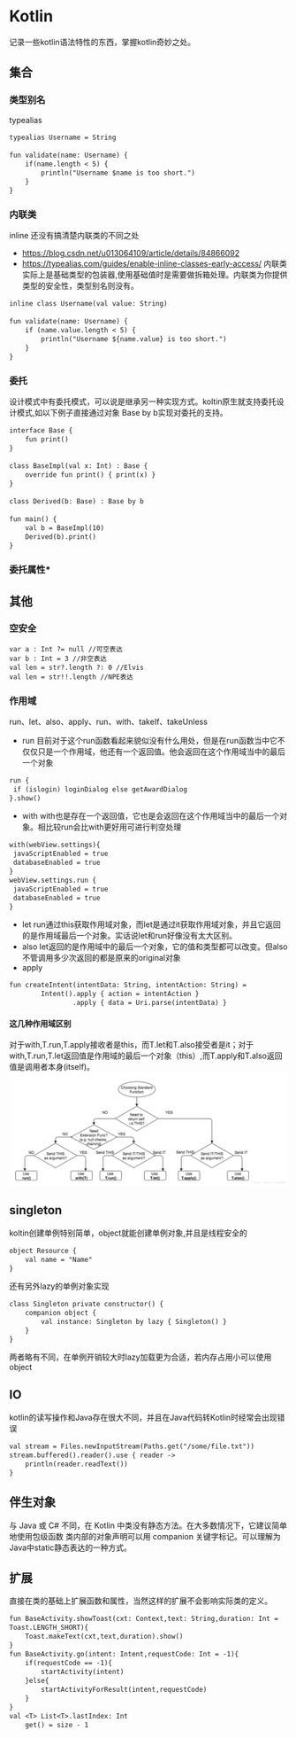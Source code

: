 # Kotlin
记录一些kotlin语法特性的东西，掌握kotlin奇妙之处。
## 集合
### 类型别名
typealias
```
typealias Username = String

fun validate(name: Username) {
    if(name.length < 5) {
        println("Username $name is too short.")
    }
}
```
### 内联类
inline
还没有搞清楚内联类的不同之处
* https://blog.csdn.net/u013064109/article/details/84866092
* https://typealias.com/guides/enable-inline-classes-early-access/
内联类实际上是基础类型的包装器,使用基础值时是需要做拆箱处理。内联类为你提供类型的安全性，类型别名则没有。
```
inline class Username(val value: String)

fun validate(name: Username) {
    if (name.value.length < 5) {
        println("Username ${name.value} is too short.")
    }
}
```
### 委托
设计模式中有委托模式，可以说是继承另一种实现方式。koltin原生就支持委托设计模式,如以下例子直接通过对象 Base by b实现对委托的支持。
```
interface Base {
    fun print()
}

class BaseImpl(val x: Int) : Base {
    override fun print() { print(x) }
}

class Derived(b: Base) : Base by b

fun main() {
    val b = BaseImpl(10)
    Derived(b).print()
}
```

### 委托属性* 

## 其他

### 空安全

```
var a : Int ?= null //可空表达
var b : Int = 3 //非空表达
val len = str?.length ?: 0 //Elvis
val len = str!!.length //NPE表达
```

### 作用域
run、let、also、apply、run、with、takeIf、takeUnless

- run
目前对于这个run函数看起来貌似没有什么用处，但是在run函数当中它不仅仅只是一个作用域，他还有一个返回值。他会返回在这个作用域当中的最后一个对象
```
run {
 if (islogin) loginDialog else getAwardDialog
}.show()
```
- with
with也是存在一个返回值，它也是会返回在这个作用域当中的最后一个对象。相比较run会比with更好用可进行判空处理
```
with(webView.settings){
 javaScriptEnabled = true
 databaseEnabled = true
}
webView.settings.run { 
 javaScriptEnabled = true
 databaseEnabled = true
}
```
- let
run通过this获取作用域对象，而let是通过it获取作用域对象，并且它返回的是作用域最后一个对象。实话说let和run好像没有太大区别。
- also
let返回的是作用域中的最后一个对象，它的值和类型都可以改变。但also不管调用多少次返回的都是原来的original对象
- apply
```
fun createIntent(intentData: String, intentAction: String) =
        Intent().apply { action = intentAction }
                .apply { data = Uri.parse(intentData) }
```

#### 这几种作用域区别
对于with,T.run,T.apply接收者是this，而T.let和T.also接受者是it；对于with,T.run,T.let返回值是作用域的最后一个对象（this）,而T.apply和T.also返回值是调用者本身(itself)。
![](./art/kotlin_let.jpg)


## singleton
koltin创建单例特别简单，object就能创建单例对象,并且是线程安全的
```
object Resource {
    val name = "Name"
}
```
还有另外lazy的单例对象实现
```
class Singleton private constructor() {
    companion object {
        val instance: Singleton by lazy { Singleton() }
    }
}
```
两者略有不同，在单例开销较大时lazy加载更为合适，若内存占用小可以使用object

## IO
kotlin的读写操作和Java存在很大不同，并且在Java代码转Kotlin时经常会出现错误
```
val stream = Files.newInputStream(Paths.get("/some/file.txt"))
stream.buffered().reader().use { reader ->
    println(reader.readText())
}
```

## 伴生对象
与 Java 或 C# 不同，在 Kotlin 中类没有静态方法。在大多数情况下，它建议简单地使用包级函数
类内部的对象声明可以用 companion 关键字标记。可以理解为Java中static静态表达的一种方式。


## 扩展
直接在类的基础上扩展函数和属性，当然这样的扩展不会影响实际类的定义。
```
fun BaseActivity.showToast(cxt: Context,text: String,duration: Int = Toast.LENGTH_SHORT){
    Toast.makeText(cxt,text,duration).show()
}
fun BaseActivity.go(intent: Intent,requestCode: Int = -1){
    if(requestCode == -1){
        startActivity(intent)
    }else{
        startActivityForResult(intent,requestCode)
    }
}
val <T> List<T>.lastIndex: Int
    get() = size - 1
```


